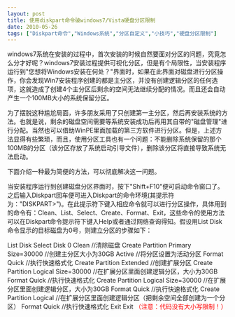```yaml
---
layout: post
title: 使用diskpart命令破windows7/Vista硬盘分区限制		
date: 2010-05-26
tags: ["Diskpart命令","Windows系统","分区自定义","小技巧","硬盘分区限制"]
---
```


windows7系统在安装的过程中，首次安装的时候自然要面对分区的问题，究竟怎么分才好呢？windows7安装过程提供可视化分区，但是有个局限性，当安装程序运行到"您想将Windows安装在何处？"界面时，如果在此界面对磁盘进行分区操作，你会发现Win7安装程序创建的都是主分区，并没有创建逻辑分区的任何选项，这就造成了创建4个主分区后剩余的空间无法继续分配的情况。而且还会自动产生一个100MB大小的系统保留分区。

为了摆脱这种尴尬局面，许多朋友采用了只创建第一主分区，然后再安装系统的方法。也就是说，剩余的磁盘空间需要等系统安装成功后再用其自带的"磁盘管理"进行分配。当然也可以借助WinPE里面加载的第三方软件进行分区。但是，上述方法显得有些繁琐，而且，使用分区工具也有一个问题：不能删除系统保留的那个100MB的分区（该分区存放了系统启动引导文件），删除该分区将直接导致系统无法启动。

下面介绍一种最为简便的方法，可以彻底解决这一问题。

当安装程序运行到创建磁盘分区界面时，按下"Shift+F10"便可启动命令窗口了。之后输入Diskpart回车便可进入Diskpart的命令环境(其提示符为："DISKPART>")。在此提示符下键入相应命令就可以进行分区操作，具体用到的命令有：Clean、List、Select、Create、Format、Exit，这些命令的使用方法可以在Diskpart命令提示符下键入Help或者通过网络查询得知。假设用List Disk命令显示的目标磁盘为0号，则建立分区的步骤如下：

List Disk
Select Disk 0
Clean //清除磁盘
Create Partition Primary Size=30000 //创建主分区大小为30GB
Active //将分区设置为活动分区
Format Quick //执行快速格式化
Create Partition Extended //创建扩展分区
Create Partition Logical Size=30000 //在扩展分区里面创建逻辑分区，大小为30GB
Format Quick //执行快速格式化
Create Partition Logical Size=30000 //在扩展分区里面创建逻辑分区，大小为30GB
Format Quick //执行快速格式化
Create Partition Logical //在扩展分区里面创建逻辑分区（把剩余空间全部创建为一个分区）
Format Quick //执行快速格式化
Exit
Exit
<span style="color: red;">（注意：代码没有大小写限制！）		